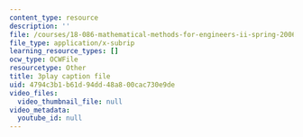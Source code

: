```yaml
---
content_type: resource
description: ''
file: /courses/18-086-mathematical-methods-for-engineers-ii-spring-2006/4794c3b1b61d94dd48a800cac730e9de_ZPmBMd6OZeQ.srt
file_type: application/x-subrip
learning_resource_types: []
ocw_type: OCWFile
resourcetype: Other
title: 3play caption file
uid: 4794c3b1-b61d-94dd-48a8-00cac730e9de
video_files:
  video_thumbnail_file: null
video_metadata:
  youtube_id: null
---
```

